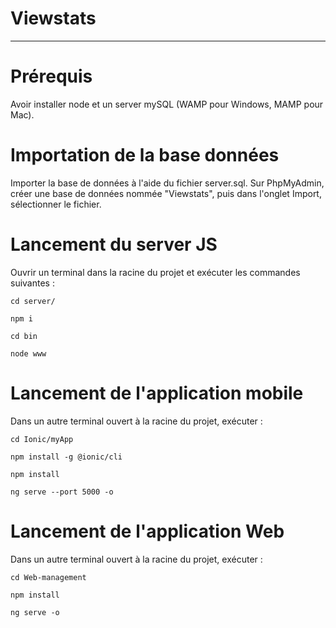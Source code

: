 # Viewstats
______________

# Prérequis
Avoir installer node et un server mySQL (WAMP pour Windows, MAMP pour Mac).


# Importation de la base données
Importer la base de données à l'aide du fichier server.sql. Sur PhpMyAdmin, créer une base de données nommée "Viewstats", puis dans l'onglet Import, sélectionner le fichier.

# Lancement du server JS
Ouvrir un terminal dans la racine du projet et exécuter les commandes suivantes :

```
cd server/
```
```
npm i
```

```
cd bin
```
```
node www
```

# Lancement de l'application mobile
Dans un autre terminal ouvert à la racine du projet, exécuter :
```
cd Ionic/myApp
```
```
npm install -g @ionic/cli
```
```
npm install
```
```
ng serve --port 5000 -o
```


# Lancement de l'application Web
Dans un autre terminal ouvert à la racine du projet, exécuter :
```
cd Web-management
```
```
npm install
```
```
ng serve -o
```

